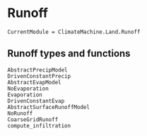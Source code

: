 # Runoff

```@meta
CurrentModule = ClimateMachine.Land.Runoff
```

## Runoff types and functions
```@docs
AbstractPrecipModel
DrivenConstantPrecip
AbstractEvapModel
NoEvaporation
Evaporation
DrivenConstantEvap
AbstractSurfaceRunoffModel
NoRunoff
CoarseGridRunoff
compute_infiltration
```